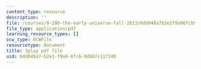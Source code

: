 ```yaml
---
content_type: resource
description: ''
file: /courses/8-286-the-early-universe-fall-2013/6dd048a7b2e1f9a96fcb9db67c117340_eUYIcR1VGns.pdf
file_type: application/pdf
learning_resource_types: []
ocw_type: OCWFile
resourcetype: Document
title: 3play pdf file
uid: 6dd048a7-b2e1-f9a9-6fcb-9db67c117340
---
```

